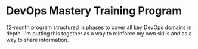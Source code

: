 # DevOps Mastery Training Program

12-month program structured in phases to cover all key DevOps domains in depth. I'm putting this together as a way to reinforce my own skills and as a way to share information. 
